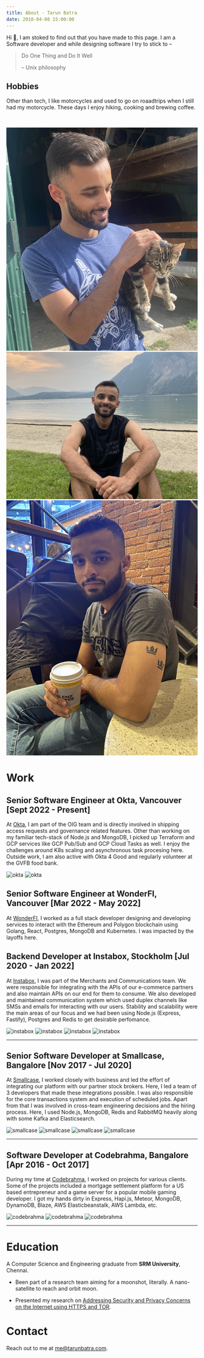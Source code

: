 ```yaml
---
title: About - Tarun Batra
date: 2018-04-08 15:00:00
---
```

Hi 👋, I am stoked to find out that you have made to this page. I am a Software developer and while designing software I try to stick to –

> Do One Thing and Do It Well
>
> – Unix philosophy

## Hobbies
Other than tech, I like motorcycles and used to go on roaadtrips when I still had my motorcycle. These days I enjoy hiking, cooking and brewing coffee.

<br>

<div class="gallery me">

![Me](/data/images/about/me.jpg)
![Me](/data/images/about/me2.jpg)
![Me](/data/images/about/me3.jpg)

</div>

# Work

## Senior Software Engineer at Okta, Vancouver [Sept 2022 - Present]
At [Okta](https://okta.com), I am part of the OIG team and is directly involved in shipping access requests and governance related features. Other than working on my familiar tech-stack of Node.js and MongoDB, I picked up Terraform and GCP services like GCP Pub/Sub and GCP Cloud Tasks as well. I enjoy the challenges around K8s scaling and asynchronous task procesing here. Outside work, I am also active with Okta 4 Good and regularly volunteer at the GVFB food bank.

<div class="gallery row">

  ![okta](https://tarunbatra.com/data/images/about/okta1.jpg)
  ![okta](https://tarunbatra.com/data/images/about/okta2.jpg)

</div>

## Senior Software Engineer at WonderFI, Vancouver [Mar 2022 - May 2022]
At [WonderFI](https://wonder.fi), I worked as a full stack developer designing and developing services to interact with the Ethereum and Polygon blockchain using Golang, React, Postgres, MongoDB and Kubernetes. I was impacted by the layoffs here.

## Backend Developer at Instabox, Stockholm [Jul 2020 - Jan 2022]

At [Instabox](https://instabox.se), I was part of the Merchants and Communications team. We were responsible for integrating with the APIs of our e-commerce partners and also maintain APIs on our end for them to consume. We also developed and maintained communication system which used duplex channels like SMSs and emails for interacting with our users. Stability and scalability were the main areas of our focus and we had been using Node.js (Express, Fastify), Postgres and Redis to get desirable perfomance.

<div class="gallery row">

  ![instabox](https://tarunbatra.com/data/images/about/instabox1.jpg)
  ![instabox](https://tarunbatra.com/data/images/about/instabox2.jpg)
  ![instabox](https://tarunbatra.com/data/images/about/instabox3.jpg)
  ![instabox](https://tarunbatra.com/data/images/about/instabox4.jpg)

</div>

---
## Senior Software Developer at Smallcase, Bangalore [Nov 2017 - Jul 2020]

At [Smallcase](https://smallcase.com), I worked closely with business and led the effort of integrating our platform with our partner stock brokers. Here, I led a team of 3 developers that made these integrations possible. I was also responsible for the core transactions system and execution of scheduled jobs. Apart from that I was involved in cross-team engineering decisions and the hiring process. Here, I used Node.js, MongoDB, Redis and RabbitMQ heavily along with some Kafka and Elasticsearch.

<div class="gallery row">

  ![smallcase](https://tarunbatra.com/data/images/about/smallcase1.jpg)
  ![smallcase](https://tarunbatra.com/data/images/about/smallcase2.jpg)
  ![smallcase](https://tarunbatra.com/data/images/about/smallcase3.jpg)
  ![smallcase](https://tarunbatra.com/data/images/about/smallcase4.jpg)

</div>


---
## Software Developer at Codebrahma, Bangalore [Apr 2016 - Oct 2017]

During my time at [Codebrahma](https://codebrahma.com), I worked on projects for various clients. Some of the projects included a mortgage settlement platform for a US based entrepreneur and a game server for a popular mobile gaming developer. I got my hands dirty in Express, Hapi.js, Meteor, MongoDB, DynamoDB, Blaze, AWS Elasticbeanstalk, AWS Lambda, etc.

<div class="gallery row">

  ![codebrahma](https://tarunbatra.com/data/images/about/codebrahma1.jpg)
  ![codebrahma](https://tarunbatra.com/data/images/about/codebrahma2.jpg)
  ![codebrahma](https://tarunbatra.com/data/images/about/codebrahma4.jpg)

</div>

---
# Education

A Computer Science and Engineering graduate from **SRM University**, Chennai.

* Been part of a research team aiming for a moonshot, literally. A nano-satellite to reach and orbit moon.

* Presented my research on [Addressing Security and Privacy Concerns on the Internet using HTTPS and TOR](http://slides.com/tarunbatra/onion_routing).

# Contact

Reach out to me at [me@tarunbatra.com](mailto:me@tarunbatra.com).

<link rel="stylesheet" href="./style.css">